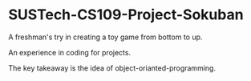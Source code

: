 # SUSTech-CS109-Project-Sokuban

A freshman's try in creating a toy game from bottom to up.

An experience in coding for projects.

The key takeaway is the idea of object-orianted-programming.

